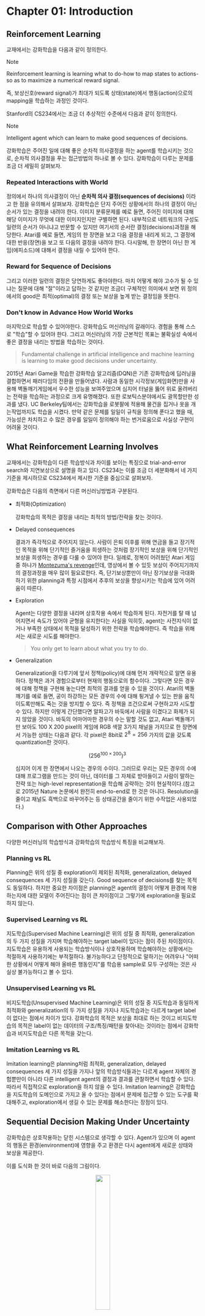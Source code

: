 # Chapter 01: Introduction

## Reinforcement Learning

교재에서는 강화학습을 다음과 같이 정의한다.

> [!NOTE]
> Reinforcement learning is learning what to do-how to map states to actions-so as to maximize a numerical reward signal.

즉, 보상신호(reward signal)가 최대가 되도록 상태(state)에서 행동(action)으로의 mapping을 학습하는 과정인 것이다.

Stanford의 CS234에서는 조금 더 추상적인 수준에서 다음과 같이 정의한다.

> [!NOTE]
> Intelligent agent which can learn to make good sequences of decisions.

강화학습은 주어진 일에 대해 좋은 순차적 의사결정을 하는 agent를 학습시키는 것으로, 순차적 의사결정을 푸는 접근방법의 하나로 볼 수 있다. 강화학습이 다루는 문제를 조금 더 세밀히 살펴보자.

### Repeated Interactions with World

정의에서 하나의 의사결정이 아닌 **순차적 의사 결정(sequences of decisions)** 이라고 한 점을 유의해서 살펴보자. 강화학습은 단지 주어진 상황에서의 하나의 결정이 아닌 순서가 있는 결정을 내려야 한다. 이미지 분류문제를 예로 들면, 주어진 이미지에 대해 해당 이미지가 무엇에 대한 이미지인지만 구별하면 된다. 내부적으로 네트워크의 구성도 일련의 순서가 아니냐고 반문할 수 있지만 여기서의 순서란 결정(decisions)과정을 해당한다. Atari를 예로 들면, 게임의 한 장면을 보고 다음 결정을 내리게 되고, 그 결정에 대한 반응(장면)을 보고 또 다음의 결정을 내려야 한다. 다시말해, 한 장면이 아닌 한 게임(에피소드)에 대해서 결정을 내릴 수 있어야 한다.

### Reward for Sequence of Decisions

그리고 이러한 일련의 결정은 당연하게도 좋아야한다. 마치 어떻게 해야 고수가 될 수 있냐는 질문에 대해 "잘"이라고 답하는 것 같지만 조금더 구체적인 의미에서 보면 위 정의에서의 good은 최적(optimal)의 결정 또는 보상을 높게 받는 결정임을 뜻한다.

### Don't know in Advance How World Works

마지막으로 학습할 수 있어야한다. 강화학습도 머신러닝의 갈래이다. 경험을 통해 스스로 "학습"할 수 있어야 한다. 그리고 머신러닝의 가장 근본적인 목표는 불확실성 속에서 좋은 결정을 내리는 방법을 학습하는 것이다.

> Fundamental challenge in artificial intelligence and machine learning is learning to make good decisions under uncertainty.

2015년 Atari Game을 학습한 강화학습 알고리즘(DQN)은 기존 강화학습에 딥러닝을 결합하면서 패러다임의 전환을 만들어냈다. 사람과 동일한 시각정보(게임화면)만을 사용해 벽돌깨기게임에서 우수한 성능을 보여주었으며 심지어 터널을 뚫어 위로 올려버리는 전략을 학습하는 과정으로 크게 유명해졌다. 또한 로보틱스분야에서도 괄목할만한 성과를 냈다. UC Berkeley팀에서는 강화학습을 로봇팔에 적용해 물건을 집거나 옷을 개는작업까지도 학습을 시켰다. 만약 같은 문제를 일일이 규칙을 정의해 푼다고 했을 때, 가능성은 차치하고 수 많은 경우를 일일이 정의해야 하는 번거로움으로 사실상 구현이 어려울 것이다.

## What Reinforcement Learning Involves

교재에서는 강화학습이 다른 학습방식과 차이를 보이는 특징으로 trial-and-error search와 지연보상으로 설명을 하고 있다. CS234는 이를 조금 더 세분화해서 네 가지 기준을 제시하므로 CS234에서 제시한 기준을 중심으로 살펴보자.

강화학습은 다음의 측면에서 다른 머신러닝방법과 구분된다.

* 최적화(Optimization)

  강화학습의 목적은 결정을 내리는 최적의 방법/전략을 찾는 것이다.
  
* Delayed consequences

  결과가 즉각적으로 주어지지 않는다. 사람이 은퇴 이후를 위해 연금을 들고 장기적인 목적을 위해 단기적인 즐거움을 희생하는 것처럼 장기적인 보상을 위해 단기적인 보상을 희생하는 경우를 다룰 수 있어야 한다. 일례로, 정복이 어려웠던 Atari 게임 중 하나가 [Montezuma's revenge](https://www.youtube.com/watch?v=ToSe_CUG0F4)인데, 영상에서 볼 수 있듯 보상이 주어지기까지의 결정과정을 매우 많이 필요로한다. 즉, 단기보상뿐만이 아닌 장기보상을 극대화 하기 위한 planning과 특정 시점에서 추후의 보상을 향상시키는 학습에 있어 어려움이 따른다.

* Exploration

  Agent는 다양한 결정을 내리며 상호작용 속에서 학습하게 된다. 자전거를 탈 때 넘어지면서 속도가 있어야 균형을 유지한다는 사실을 익히듯, agent는 사전지식이 없거나 부족한 상태에서 목적을 달성하기 위한 전략을 학습해야한다. 즉 학습을 위해서는 새로운 시도를 해야한다.

  > You only get to learn about what you try to do.

* Generalization

  Generalization을 다루기에 앞서 정책(policy)에 대해 먼저 개략적으로 알면 유용하다. 정책은 과거 경험으로부터 현재의 행동으로의 함수이다. 그렇다면 모든 경우에 대해 정책을 구현해 놓는다면 최적의 결과를 얻을 수 있을 것이다. Atari의 벽돌깨기를 예로 들면, 공이 하강하는 모든 경우의 수에 대해 튕겨낼 수 있는 판을 움직이도록만해도 죽는 것을 방지할 수 있다. 즉 정책을 조건으로써 구현하고자 시도할 수 있다. 하지만 이렇게 간단했다면 알파고가 바둑에서 사람을 이겼다고 화제가 되지 않았을 것이다. 바둑의 어마어마한 경우의 수는 말할 것도 없고, Atari 벽돌깨기만 보아도 100 X 200 pixel의 게임에 RGB 색깔 3가지 채널을 가지므로 한 장면에서 가능한 상태는 다음과 같다. 각 pixel은 8bit로 $2^8=256$ 가지의 값을 갖도록 quantization한 것이다.

  $$\left(256^{100 \times 200}\right)^3$$

  심지어 이게 한 장면에서 나오는 경우의 수이다. 그러므로 우리는 모든 경우의 수에 대해 프로그램을 만드는 것이 아닌, 데이터를 그 자체로 받아들이고 사람이 말하는 전략 또는 high-level representation을 학습해 공략하는 것이 현실적이다.(참고로 2015년 Nature 논문에서 완전히 end-to-end로 한 것은 아니다. Resolution을 줄이고 채널도 흑백으로 바꾸어주는 등 상태공간을 줄이기 위한 수작업은 사용되었다.)

## Comparison with Other Approaches

다양한 머신러닝의 학습방식과 강화학습의 학습방식 특징을 비교해보자.

### Planning vs RL

Planning은 위의 성질 중 exploration이 제외된 최적화, generalization, delayed consequences 세 가지 성질을 갖는다. Good sequence of decisions를 찾는 목적도 동일하다. 하지만 중요한 차이점은 planning은 agent의 결정이 어떻게 환경에 작용하는지에 대한 모델이 주어진다는 점이 큰 차이점이고 그렇기에 exploration을 필요로 하지 않는다.

### Supervised Learning vs RL

지도학습(Supervised Machine Learning)은 위의 성질 중 최적화, generalization의 두 가지 성질을 가지며 학습해야하는 target label이 있다는 점이 주된 차이점이다. 지도학습은 유용하게 사용되는 학습방식이나 상호작용하며 학습해야하는 상황에서는 적절하게 사용하기에는 부적절하다. 불가능하다고 단정적으로 말하기는 어려우나 "어떠한 상황에서 어떻게 해야 올바른 행동인지"를 학습용 sample로 모두 구성하는 것은 사실상 불가능하다고 볼 수 있다.

### Unsupervised Learning vs RL

비지도학습(Unsupervised Machine Learning)은 위의 성질 중 지도학습과 동일하게 최적화와 generalization의 두 가지 성질을 가지나 지도학습과는 다르게 target label이 없다는 점에서 차이가 있다. 강화학습의 목적은 보상을 최대로 하는 것이고 비지도학습의 목적은 label이 없는 데이터의 구조/특징/패턴을 찾아내는 것이라는 점에서 강화학습과 비지도학습은 다른 목적을 갖는다.

### Imitation Learning vs RL

Imitation learning은 planning처럼 최적화, generalization, delayed consequences 세 가지 성질을 가지나 앞의 학습방식들과는 다르게 agent 자체의 경험뿐만이 아니라 다른 intelligent agent의 결정과 결과를 관찰하면서 학습할 수 있다. 따라서 직접적으로 exploration을 하지 않을 수 있다. Imitation learning은 강화학습을 지도학습의 도메인으로 가지고 올 수 있다는 점에서 문제에 접근할 수 있는 도구를 확대해주고, exploration에서 생길 수 있는 문제를 해소한다는 장점이 있다.

## Sequential Decision Making Under Uncertainty

강화학습은 상호작용하는 닫힌 시스템으로 생각할 수 있다. Agent가 있으며 이 agent의 행동은 환경(environment)에 영향을 주고 환경은 다시 agent에게 새로운 상태와 보상을 제공한다.

이를 도식화 한 것이 바로 다음의 그림이다.

<figure align=center>
<img src="https://upload.wikimedia.org/wikipedia/commons/thumb/1/1b/Reinforcement_learning_diagram.svg/1024px-Reinforcement_learning_diagram.svg.png" width=30% height=30% />
<figcaption>Wikipedia: Reinforcement Learning</figcaption>
</figure>

Agent의 목표는 총 보상의 기대값을 최대로 하는 방법을 찾는 것이다.

> Goal: Select actions to maximize total expected future reward

Time step별로 정리하면 각 time step $t$마다 다음의 순서대로 진행된다.

1. Agent가 행동 $a_t$를 실행한다.
2. 환경은 입력으로 행동 $a_t$를 받고 변화된 환경 $o_t$와 보상 $r_t$를 출력으로 내보낸다.
3. Agent는 $o_t$와 $r_t$를 입력으로 받는다.

이러한 절차를 반복적으로 거치게 되면 history는 행동과 관찰한 상태, 보상에 대한 기록으로써 다음처럼 저장된다.

$$h_t = (a_1, o_1, r_1, \ldots, a_t, o_t, r_t)$$

다음 상태는 그 동안의 history에 의해 결정된다는 점에서 history의 함수라고 말할 수도 있다.

### Markov Assumption

강화학습은 learning agent와 환경의 상태, 행동, 보상간 상호작용을 정의하기위해 **Markov Decision Process(MDP)** framework을 사용한다. 따라서 강화학습을 이해하기 위해서는 MDP에 대한 이해가 바탕이 되어야 한다.

강화학습문제들은 [Dynamical systems theory](https://en.wikipedia.org/wiki/Dynamical_systems_theory)에서 다루는 incompletely-known Markov decision processes에 대한 optimal control문제로 구성해 볼 수 있다. 이에 대한 세부적인 내용은 교재 Chapter 3의 주된 주제이므로 여기서는 Markov Decision Process(MDP)와 이를 구성하는 기본 가정에 대해 가볍게 살펴보자.

**Markov assumption**은 각 상태에서 다음 상태가 오직 현재상태로부터만 영향을 받고 과거의 상태로부터는 독립적인 성질을 말한다. 다시 말해, $S_{t+1}$은 $S_{t-1}$과는 독립적이고 $S_t$로부터만 영향을 받는다. 이러한 성질을 만족하는 process를 Markov Process라고 한다.

$$p(s_{t+1} \vert s_t, a_t) = p(s_{t+1} \vert h_t, a_t)$$

이렇게만 생각해보면 세상에 Markov Property를 만족하는 것은 별로 없어보인다. 내일의 결과는 오늘뿐만이 아니라 어제의 영향도 받을 것이고, 음악추천서비스가 내게 추천해주는 다음곡은 현재 듣고있는 곡뿐만이 아닌 과거에 들은 곡들도 감안할 것이다. 매우 제한적이다. 하지만, history를 상태로 생각하면($s_t = h_t$) Markov assumption을 항상 만족하게 할 수 있다. 실제 문제에서는 흔히 가장 최근의 관측을 sufficient statistic of history로 설정하기도 한다. 위에 언급된 Atari를 예로 들면, DQN 알고리즘은 최근 4개의 관측결과를 상태로 사용하였다. 즉, 최근 4개의 history를 하나의 상태로 취급하여 Markov assumption을 만족시킨 것으로 이해할 수 있다.

### Markov Models

Markov Model은 크게 다음 질문들에 대한 Yes/No 여부에 따라 네가지 종류로 나눌 수 있다.

* States are completely observable?
* Do we have control over the state transitions?

각각의 기준을 먼저 살펴보자. 상태가 completely observable하다는 것은 무엇일까? 현재, 환경에서 상태를 내가 인지할 수 있는 예는 보드게임들이 있을 것이다. 체스나 바둑을 생각해보면 나의 상태를 상태공간에서 정확하게 특정할 수 있다. 하지만 스타크래프트와 같은 게임을 생각해보자. 플레이어가 알 수 있는 곳은 시야가 확보된 지역에 한정된다. 시야가 없거나, 정찰을 했더라도 현재 시야가 없으면 그 곳에서 어떤 일이 일어나는지를 모른다. 이런 상태를 partially observable하다고 한다.

그 다음 기준인 Do we have control over the state transitions?에 대해 생각해보자. 문자 그대로 state transition에 개입을 할 수 있는지 여부이다. 슬롯머신 앞에 앉아있다고 생각해보자. 레버가 없는 슬롯머신이며 결과가 나오면 자동으로 다음 게임이 진행된다고 가정하면, 플레이어는 현재 상태에서 다음 상태로 선택의 여지 없이 넘어가게 된다. 즉, control할 수 없는 상태인 것이다. 다른 슬롯머신은 레버가 세 개가 있고 각 레버는 다음 상태에 영향을 준다고 해보자. 이 때 플레이어가 어떤 레버를 당길지 고를 수 있다면 이는 state transition에 대해 control을 할 수 있는 상태이다.

이를 염두에 두고 다음 네가지 Markov model을 알아보자.

### Markov Chain

<figure align=center>
<img src="assets/images/Chapter01/HMM.png"/>
</figure>

* 유한한 discrete 상태를 갖는다.
* 상태간 transition이 확률적으로 정의된다.
* 다음 상태는 현재 상태에 의해서만 결정된다. (과거 상태에 대해 확률적으로 독립이다)

#### Hidden Markov Model (HMM)

<figure align=center>
<img src="assets/images/Chapter01/HMM.png"/>
</figure>

* 유한한 discrete 상태를 갖는다.
* 상태간 transition이 확률적으로 정의된다.
* 다음 상태는 현재 상태에 의해서만 결정된다. (과거 상태에 대해 확률적으로 독립이다)
* **현재의 상태를 모른다**.

#### Markov Decision Process (MDP)

<figure align=center>
<img src="assets/images/Chapter01/MDP.png"/>
</figure>

* 유한한 discrete 상태를 갖는다.
* 상태간 transition이 상태와 행동에 대해 확률적으로 정의된다.
* 다음 상태는 현재 상태와 현재 행동에 의해서만 결정된다. (과거 상태와 행동에 대해 확률적으로 독립이다)

#### Partially Observable Markov Decision Process (POMDP)

<figure align=center>
<img src="assets/images/Chapter01/MDP.png"/>
</figure>

* 유한한 discrete 상태를 갖는다.
* 상태간 transition이 상태와 행동에 대해 확률적으로 정의된다.
* 다음 상태는 현재 상태와 현재 행동에 의해서만 결정된다. (과거 상태와 행동에 대해 확률적으로 독립이다)
* **현재의 상태를 모른다**.

#### Markov Model Summary

<figure align=center>
<img src="assets/images/Chapter01/MarkovModels.png" width=50% height=50% />
</figure>

## Types of Sequential Decision Processes

### Bandits

* 행동이 다음 관측에 영향을 주지 않는다.
* 보상이 즉각적으로 주어진다.

### MDP and POMDP

* 행동이 다음 관측에 영향을 준다.
* 지연보상이 있으므로 credit assignment(특정 결과를 얻기 위한 행동을 푸는 문제)나 전략적인 행동(strategic action)을 사용한다.

### How the World Changes

환경의 특성에 따라 deterministic한 환경 혹은 stochastic한 환경으로 나누어진다.

* Deterministic
  주어진 history와 행동에 대해서 하나의 관측과 보상이 주어진다. 주로 robotics나 control쪽에서 이와 같은 가정을 한다.
* Stochastic
  주어진 history와 행동에 대해 다수의 가능한 관측과 보상이 존재한다. 주로 환경에 대한 model을 구성하기 어려운 문제들이 이에 해당한다.

## RL Algorithm Components

강화학습을 구성하는 요소들에 대해서 살펴보자. 강화학습을 구성하고 있는 요소는 **정책(policy)**, **보상신호(reward signal)**, **가치함수(value function)** 가 있으며 환경에 대한 **모델(model)** 은 포함될 수도, 포함되지 않을 수도 있다. Model을 갖는 경우를 model-based라고하며 model이 없는 경우를 model-free라고 한다.

### Policy

정책(policy)는 agent의 상태에서 행동으로의 mapping이다. 정책 $\pi$에 의해 agent가 어떤 행동을 고를지가 결정된다.

$$\pi: S \rightarrow A$$

#### Deterministic policy

  상태에서 하나의 행동으로 mapping된다.
  $$\pi(s) = a$$

#### Stochastic policy:
  상태에 대해서 행동의 확률분포로 mapping된다.
  $$\pi(a \vert s ) = Pr(a_t = a \vert s_t = s)$$

### Reward Signal

보상신호(reward signal)는 강화학습문제의 목표를 정의한다. 매 시점마다 환경은 강화학습 agent에게 보상이라고 불리는 신호를 보낸다. 그리고 이 신호는 스칼라 값이다. 총 보상의 합(return)을 가장 크게 만드는 것이 강화학습 agent의 궁극적인 목표이다.

### Value Function

보상신호가 행동에 대한 환경의 즉각적인 반응(immediate response)으로서 좋고 나쁨을 알려준다면 가치함수는 장기적인 관점에서 좋고 나쁨을 정의한다. 가치함수 $V^{\pi}$는 정책 $\pi$를 따를 때 해당 상태/행동을 통해 얻을 수 있는 미래 보상에 대한 기댓값이다.

$$V^{\pi}(s_t = s) = \mathbb{E}_{\pi}[r_t + \gamma r_{t+1} + \gamma^2 r_{t+2} + \cdots \vert s_t = s]$$

위에서 확인할 수 있듯, 가치함수는 하나의 보상이 아닌 보상의 총합에 대한 기댓값으로써 정의된다. 따라서 가치함수를 통해 상태와 행동에 대한 좋음과 나쁨의 정도를 정량화 할 수 있다. 또한, discount factor $\gamma$에 의해 현재 보상과 미래 보상의 균형을 조절할 수 있다. 극단적으로 $\gamma=0$이면 현재 보상만 고려하는 근시안적 접근이 될 것이고 $\gamma=1$이면 미래보상과 현재보상을 동등하게 반영한다.

### Model

강화학습을 구성하는 마지막 요소는 모델(model)이다. Model은 환경이 agent의 행동에 대해 어떻게 반응하는지를 표현한다.

* 다음 상태를 예측하는 transition/dynamics 모델은 다음과 같이 표현할 수 있다.
  $$p(s_{t+1} = s^\prime \vert s_t = s, a_t = a)$$
* 현재 보상을 예측하는 reward model은 다음과 같이 표현할 수 있다.
  $$r(s_t = s, a_t = a) = \mathbb{E}[r_t \vert s_t = s, a_t = a]$$

Model이 있는 경우, 다음 상태와 보상을 직접 경험하지 않고도 예측해 볼 수 있으므로 planning분야에서는 model을 활용하여 가능한 미래 상황을 고려해 행동을 결정할 수 있다.

## Types of RL Agents

강화학습 agent의 종류는 model의 사용여부에 따라 model-based와 model-free 두 가지로 나눌 수 있다. Model-based는 이름에서 의미하듯 모델을 통해 정책과 가치함수를 가질 수 있다. Openai의 강화학습 튜토리얼인 [Spinning up](https://spinningup.openai.com/en/latest/)에서도 model 유무에 따라 구분하고 있다.

<figure align=center>
<img src="https://spinningup.openai.com/en/latest/_images/rl_algorithms_9_15.svg"/>
<figcaption>OpenAI: Spinning Up</figcaption>
</figure>

### Evolutionary Methods vs RL (Value Function Estimation)

대부분의 강화학습문제는 가치함수를 잘 추정(estimate)하는 문제로 귀결된다. 하지만 반드시 문제의 해결을 위해서 가치함수를 사용해야 하는 것은 아니다. Evolutionary methods 중 Genetic algorithms, Genetic programming, Simulated annealing 등은 가치함수를 추정하지 않고 문제를 해결한다.

가치함수를 사용하는 강화학습과 evolutionary methods의 가장 큰 차이점은 중간과정의 반영여부이다. 예를 들어, 체스, 바둑과 같은 게임은 승, 패가 결정되기까지 말의 이동이 여러단계에 걸쳐서 일어난다. 학습과정에서 evolutionary methods는 다양한 정책을 고정한 채로 게임을 진행해 승률에 따라 다음 정책 선택을 결정한다. 하지만 승률을 적절하게 추정하기위해서는 한 정책으로도 많은 게임을 해보아야 한다. (같은 전략이 계속 먹히는지 한 두판만 해서 결정할 수 는 없다) 그리고 evolutionary methods에서는 최종결과인 게임의 승패만이 해당 정책의 승률로서 저장된다. 여기서 중요한 점은 게임 중에 일어난 과정들은 무시된다는 것이다. 다시 말해, 게임을 승리로 이끈 결정적인 수가 어떤 것이었는지는 고려되지 않고 단지 승리하게 된 게임의 모든 행동들이 높은 점수를 받게 되는 것이다. 이는 가치함수기반의 접근에서 한 게임 내에서 각각의 상태를 평가하는 것과는 대조적이다.

결국 evolutionary methods와 가치함수기반 방법 모두 정책공간을 탐색한다는 점에서는 같지만 가치함수는 한 게임 내에서 일어났던 정보들을 이용할 수 있다는 점에서 차이가 있다. 또한 이러한 차이는 강화학습이 환경과 상호작용한다는 점과 지연된 보상을 감안한 목표달성을 반영한다는점을 분명히 보여준다.

## Key Challenges in Learning to Make Sequences of Good Decisions

그렇다면 순착적 의사결정문제를 푸는 학습과정에서의 어려운 점은 어떤 것이 있을까? Planning과 강화학습으로 구분해서 확인해보자.

### Planning

Planning은 환경이 어떻게 작동하는지에 대한 Model이 있다는 점에서 그렇지 않은 경우보다 수월한 부분이 있다. 하지만 Model은 model일 뿐이며 실제 환경은 아니다. 실제 환경과 model이 괴리가 있다면 학습과정에서의 어려움을 차치하더라도 model의 오차로 인해 학습이 어려워질 수 있다.

Planning의 예로 예전 Windows에 기본으로 깔려있던 Solitaire 카드놀이를 들 수 있다. Solitaire는 Clova/Heart/Spade/Diamond별로 정렬시키면 되는 게임이다. 사용자의 행동에 대한 환경의 반응, 즉 model도 명확하다. 최적의 행동을 구하기 위해 model이 있다는 점을 이용해 이후 다루게 될 dynamic programming이나 tree search등의 방법을 사용할 수 있다.

### Reinforcement Learning

Planning과는 다르게 강화학습에서 어려운 점은 실제 세계가 어떻게 작동하는지 모른다는 것이다. 오목이라는 게임의 규칙을 알고 학습하는 것이 Planning이라면 강화학습에서는 오목에 대한 룰도 없이 그저 수많은 시도를 통해 오목이란 어떤 게임인가에 대해 알아내야 한다. 따라서 직/간접적으로 실제 세계(예시에서는 오목의 규칙)의 작동원리를 알아내야 한다. 이렇게 작동원리를 알아냈다면 이를 기반으로 정책을 향상시켜 나아갈 수 있다.

Solitaire 예시를 이어가면 강화학습에서는 Solitaire가 어떤 게임인지 모르는 상태에서 학습한다고 보면된다. 카드를 올바른 순서가 되도록 놓아야 보상이 발생할 것이고 이러한 보상을 통해 Solitaire가 어떤 게임인지를 알아내는 것 또한 강화학습에서는 학습과정에 포함된다.

## Exploration and Exploitation

강화학습의 주요한 특징 중 하나는 Exploration-exploitation trade-off이다. 강화학습 agent는 상호작용을 통해 학습하므로 행동을 취하는 전략은 중요한 문제이다. 이때 행동을 취하는 방식은 두 가지로 나누어 볼 수 있다.

첫번째는 exploration이다. 새로운 행동을 취함으로써 미래에 보상을 크게 할 수 있는 더 좋은 방법을 찾아낼 수 있다. 특히 문제에 대해 사전지식이 없다면 exploration을 통해 정책을 향상시켜야 한다. 하지만 극단적으로 exploration을 하면 매번 새로운 행동만 취하고 정작 학습한 내용은 잘 활용하지 못하게 될 것이다.

두번째는 exploitation이다. 과거 경험을 통해 가장 좋은 보상을 받을 수 있는 방법을 선택하는 행동을 exploitation이라고 한다. 다양한 점심메뉴를 시도(exploration)했으면 이후에는 가장 만족도가 높은 메뉴를 자주 먹게(exploitation) 될 것이다.

## Policy Evaluation and Control

Policy evaluation은 특정 정책에 대한 가치함수를 결정하는 과정이다.

$$
\pi \rightarrow v_{\pi}
$$

Control은 가능한한 큰 보상을 받을 수 있는 정책을 찾는 작업으로 정책을 향상시키는 작업을 포함한다. 따라서 Control은 강화학습에서의 궁극적인 목표이기도 하다. 자세한 내용은 Dynamic programming에서 다루도록 한다.

## Conclusion

이번 포스팅에서는 강화학습의 기본적인 내용들을 알아보았다. 한꺼번에 많은 개념이 등장하였지만 이후 단원들에서 순차적으로 다룰 내용이므로 부담없이 읽는 정도로 충분하다고 생각한다.

## Reference

* [Stanford CS234 Lecture](http://web.stanford.edu/class/cs234/index.html)
* [Sutton, R. S., Barto, A. G. (2018). Reinforcement learning: An introduction. Cambridge, MA: The MIT Press.](http://www.incompleteideas.net/book/the-book-2nd.html)
* [CMU POMDP Lecture](https://www.cs.cmu.edu/~ggordon/780-fall07/lectures/POMDP_lecture.pdf)
* [Open AI: Spinning Up](https://spinningup.openai.com/)
* [Wikipedia: Reinforcement Learning](https://en.wikipedia.org/wiki/Reinforcement_learning#:~:text=Reinforcement%20learning%20(강화학습)%20is%20an,supervised%20learning%20and%20unsupervised%20learning.)